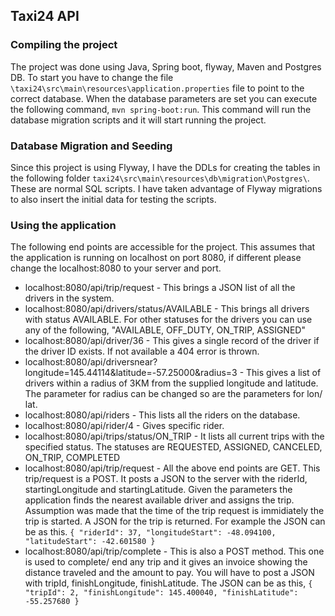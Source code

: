 ## Taxi24 API

### Compiling the project

The project was done using Java, Spring boot, flyway, Maven and Postgres DB. To start you have to change the file ```\taxi24\src\main\resources\application.properties```
file to point to the correct database.
When the database parameters are set you can execute the following command, ```mvn spring-boot:run```. This command will run the database
migration scripts and it will start running the project.

### Database Migration and Seeding

Since this project is using Flyway, I have the DDLs for creating the tables in the following folder ```taxi24\src\main\resources\db\migration\Postgres\```.
These are normal SQL scripts. I have taken advantage of Flyway migrations to also insert the initial data for testing the scripts.

### Using the application
The following end points are accessible for the project. This assumes that the application is running on localhost on port 8080,
if different please change the localhost:8080 to your server and port.

* localhost:8080/api/trip/request - This brings a JSON list of all the drivers in the system.
* localhost:8080/api/drivers/status/AVAILABLE - This brings all drivers with status AVAILABLE. For other statuses for the drivers you
can use any of the following, "AVAILABLE, OFF_DUTY, ON_TRIP, ASSIGNED"
* localhost:8080/api/driver/36 - This gives a single record of the driver if the driver ID exists. If not available a 404 error is thrown.
* localhost:8080/api/driversnear?longitude=145.44114&latitude=-57.25000&radius=3 - This gives a list of drivers within a radius of
3KM from the supplied longitude and latitude. The parameter for radius can be changed so are the parameters for lon/ lat.
* localhost:8080/api/riders - This lists all the riders on the database.
* localhost:8080/api/rider/4 - Gives specific rider.
* localhost:8080/api/trips/status/ON_TRIP - It lists all current trips with the specified status. The statuses are REQUESTED, ASSIGNED, CANCELED, ON_TRIP, COMPLETED
* localhost:8080/api/trip/request - All the above end points are GET. This trip/request is a POST. It posts a JSON to the server with
the riderId, startingLongitude and startingLatitude. Given the parameters the application finds the nearest available driver and assigns the trip.
Assumption was made that the time of the trip request is immidiately the trip is started. A JSON for the trip is returned.
For example the JSON can be as this.
`` {
	"riderId": 37,
	"longitudeStart": -48.094100,
	"latitudeStart": -42.601580
} ``
* localhost:8080/api/trip/complete - This is also a POST method. This one is used to complete/ end any trip and it gives an invoice showing
the distance traveled and the amount to pay. You will have to post a JSON with tripId, finishLongitude, finishLatitude. The JSON
can be as this, `` {
	"tripId": 2,
	"finishLongitude": 145.400040,
	"finishLatitude": -55.257680
} ``